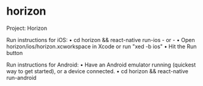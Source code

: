 # horizon
Project: Horizon

 Run instructions for iOS:
    • cd horizon && react-native run-ios
    - or -
    • Open horizon/ios/horizon.xcworkspace in Xcode or run "xed -b ios"
    • Hit the Run button

 Run instructions for Android:
    • Have an Android emulator running (quickest way to get started), or a device connected.
    • cd horizon && react-native run-android
